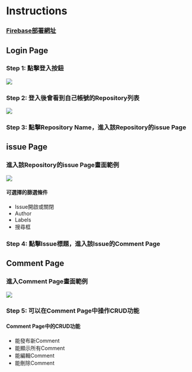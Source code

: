 # Instructions 

### [Firebase部署網址](https://f2e-2bac8.web.app/login)


## Login Page
### Step 1: 點擊登入按鈕
![](https://i.imgur.com/h0pDatm.png)
### Step 2: 登入後會看到自己帳號的Repository列表
![](https://i.imgur.com/fbeLOlr.png)
### Step 3: 點擊Repository Name，進入該Repository的issue Page


## issue Page
### 進入該Repository的issue Page畫面範例
![](https://i.imgur.com/kRPF9Ld.png)

#### 可選擇的篩選條件
  - Issue開啟或關閉
  - Author
  - Labels
  - 搜尋框

 ### Step 4: 點擊Issue標題，進入該Issue的Comment Page

## Comment Page
### 進入Comment Page畫面範例
![](https://i.imgur.com/Gv8jHcw.png)



 ### Step 5: 可以在Comment Page中操作CRUD功能
#### Comment Page中的CRUD功能
  - 能發布新Comment
  - 能顯示所有Comment
  - 能編輯Comment
  - 能刪除Comment